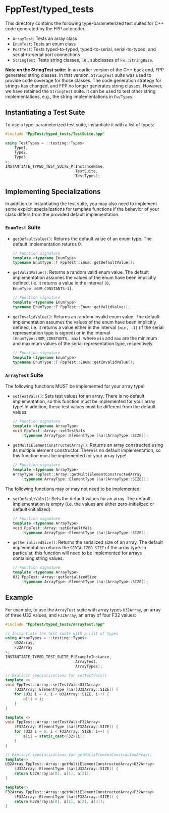 # FppTest/typed_tests

This directory contains the following type-parameterized test suites for 
C++ code generated by the FPP autocoder.

* `ArrayTest`: Tests an array class
* `EnumTest`: Tests an enum class
* `PortTest`: Tests typed-to-typed, typed-to-serial, serial-to-typed, and 
serial-to-serial port connections
* `StringTest`: Tests string classes, i.e., subclasses of `Fw::StringBase`.

**Note on the StringTest suite:**
In an earlier version of the C++ back end, FPP generated string classes.
In that version, `StringTest` suite was used to provide code coverage for those
classes.
The code generation strategy for strings has changed, and FPP no longer generates
string classes.
However, we have retained the `StringTest` suite.
It can be used to test other string implementations, e.g., the string
implementations in `Fw/Types`.

## Instantiating a Test Suite

To use a type-parameterized test suite, instantiate it with a list of types:

```c++
#include "FppTest/typed_tests/TestSuite.hpp"

using TestTypes = ::testing::Types<
    Type1,
    Type2,
    Type3
>;
INSTANTIATE_TYPED_TEST_SUITE_P(InstanceName, 
                               TestSuite, 
                               TestTypes);
```

## Implementing Specializations

In addition to instantiating the test suite, you may also need to implement some
explicit specializations for template functions if the behavior of your class
differs from the provided default implementation.

### `EnumTest` Suite

- `getDefaultValue()`: Returns the default value of an enum type. The default
implementation returns 0.

  ```c++
  // Function signature
  template <typename EnumType>
  typename EnumType::T FppTest::Enum::getDefaultValue();
  ```

- `getValidValue()`: Returns a random valid enum value. The default implementation
assumes the values of the enum have been implicitly defined, i.e. it returns
a value in the interval `[0, EnumType::NUM_CONSTANTS-1]`.

  ```c++
  // Function signature
  template <typename EnumType>
  typename EnumType::T FppTest::Enum::getValidValue();
  ```

- `getInvalidValue()`: Returns an random invalid enum value. The default
implementation assumes the values of the enum have been implicitly defined,
i.e. it returns a value either in the interval `[min, -1]` (if the serial
representation type is signed) or in the interval
`[EnumType::NUM_CONSTANTS, max]`, where `min` and `max` are the minimum
and maximum values of the serial representation type, respectively.

  ```c++
  // Function signature
  template <typename EnumType>
  typename EnumType::T FppTest::Enum::getInvalidValue();
  ```

### `ArrayTest` Suite

The following functions MUST be implemented for your array type!

- `setTestVals()`: Sets test values for an array. There is no default
implementation, so this function must be implemented for your array type!
In addition, these test values must be different from the default values.

  ```c++
  // Function signature
  template <typename ArrayType>
  void FppTest::Array::setTestVals
      (typename ArrayType::ElementType (&a)[ArrayType::SIZE]);
  ```

- `getMultiElementConstructedArray()`: Returns an array constructed using its
multiple element constructor. There is no default implementation, so this
function must be implemented for your array type!

  ```c++
  // Function signature
  template <typename ArrayType>
  ArrayType FppTest::Array::getMultiElementConstructedArray
      (typename ArrayType::ElementType (&a)[ArrayType::SIZE]);
  ```

The following functions may or may not need to be implemented:

- `setDefaultVals()`: Sets the default values for an array. The default
implementation is empty (i.e. the values are either zero-initialized or 
default-initialized).

  ```c++
  // Function signature
  template <typename ArrayType>
  void FppTest::Array::setDefaultVals
      (typename ArrayType::ElementType (&a)[ArrayType::SIZE]);
  ```

- `getSerializedSize()`: Returns the serialized size of an array. The default
implementation returns the `SERIALIZED_SIZE` of the array type. In particular,
this function will need to be implemented for arrays containing string values.

  ```c++
  // Function signature
  template <typename ArrayType>
  U32 FppTest::Array::getSerializedSize
      (typename ArrayType::ElementType (&a)[ArrayType::SIZE]);
  ```

## Example

For example, to use the `ArrayTest` suite with array types `U32Array`, an array
of three U32 values, and `F32Array`, an array of four F32 values:

```c++
#include "FppTest/typed_tests/ArrayTest.hpp"

// Instantiate the test suite with a list of types
using ArrayTypes = ::testing::Types<
    U32Array,
    F32Array
>;
INSTANTIATE_TYPED_TEST_SUITE_P(ExampleInstance, 
                               ArrayTest, 
                               ArrayTypes);

// Explicit specializations for setTestVals()
template <>
void FppTest::Array::setTestVals<U32Array>
    (U32Array::ElementType (&a)[U32Array::SIZE]) {
    for (U32 i = 0; i < U32Array::SIZE; i++) {
        a[i] = i;
    }
}

template <>
void FppTest::Array::setTestVals<F32Array>
    (F32Array::ElementType (&a)[F32Array::SIZE]) {
    for (U32 i = 0; i < F32Array::SIZE; i++) {
        a[i] = static_cast<F32>(i);
    }
}

// Explicit specializations for getMultiElementConstructedArray()
template<>
U32Array FppTest::Array::getMultiElementConstructedArray<U32Array>
    (U32Array::ElementType (&a)[U32Array::SIZE]) {
    return U32Array(a[0], a[1], a[2]);
}

template<>
F32Array FppTest::Array::getMultiElementConstructedArray<F32Array>
    (F32Array::ElementType (&a)[F32Array::SIZE]) {
    return F32Array(a[0], a[1], a[2], a[3]);
}
```

